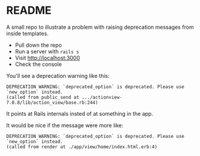 # README

A small repo to illustrate a problem with raising deprecation messages from inside templates.


* Pull down the repo
* Run a server with `rails s`
* Visit <http://localhost:3000>
* Check the console

You'll see a deprecation warning like this:

```
DEPRECATION WARNING: `deprecated_option` is deprecated. Please use `new_option` instead.
(called from public_send at .../actionview-7.0.8/lib/action_view/base.rb:244)
```

It points at Rails internals insted of at something in the app.

It would be nice if the message were more like:

```
DEPRECATION WARNING: `deprecated_option` is deprecated. Please use `new_option` instead.
(called from render at ./app/view/home/index.html.erb:4)
```
